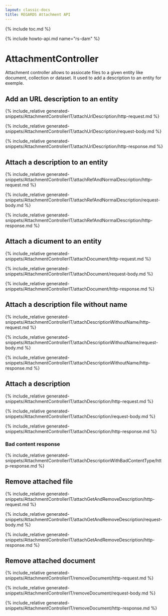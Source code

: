 ```yaml
---
layout: classic-docs
title: REGARDS Attachment API
---
```


{% include toc.md %}

{% include howto-api.md name="rs-dam" %}


# AttachmentController

 Attachment controller allows to assiocate files to a given entity like document, collection or dataset. It used to add a description to an entity for exemple.

## Add an URL description to an entity

{% include_relative generated-snippets/AttachmentControllerIT/attachUrlDescription/http-request.md %}

{% include_relative generated-snippets/AttachmentControllerIT/attachUrlDescription/request-body.md %}

{% include_relative generated-snippets/AttachmentControllerIT/attachUrlDescription/http-response.md %}

## Attach a description to an entity

{% include_relative generated-snippets/AttachmentControllerIT/attachRefAndNormalDescription/http-request.md %}

{% include_relative generated-snippets/AttachmentControllerIT/attachRefAndNormalDescription/request-body.md %}

{% include_relative generated-snippets/AttachmentControllerIT/attachRefAndNormalDescription/http-response.md %}

## Attach a dicument to an entity

{% include_relative generated-snippets/AttachmentControllerIT/attachDocument/http-request.md %}

{% include_relative generated-snippets/AttachmentControllerIT/attachDocument/request-body.md %}

{% include_relative generated-snippets/AttachmentControllerIT/attachDocument/http-response.md %}

## Attach a description file without name

{% include_relative generated-snippets/AttachmentControllerIT/attachDescriptionWithoutName/http-request.md %}

{% include_relative generated-snippets/AttachmentControllerIT/attachDescriptionWithoutName/request-body.md %}

{% include_relative generated-snippets/AttachmentControllerIT/attachDescriptionWithoutName/http-response.md %}

## Attach a description

{% include_relative generated-snippets/AttachmentControllerIT/attachDescription/http-request.md %}

{% include_relative generated-snippets/AttachmentControllerIT/attachDescription/request-body.md %}

{% include_relative generated-snippets/AttachmentControllerIT/attachDescription/http-response.md %}

### Bad content response

{% include_relative generated-snippets/AttachmentControllerIT/attachDescriptionWithBadContentType/http-response.md %}

## Remove attached file

{% include_relative generated-snippets/AttachmentControllerIT/attachGetAndRemoveDescription/http-request.md %}

{% include_relative generated-snippets/AttachmentControllerIT/attachGetAndRemoveDescription/request-body.md %}

{% include_relative generated-snippets/AttachmentControllerIT/attachGetAndRemoveDescription/http-response.md %}

## Remove attached document

{% include_relative generated-snippets/AttachmentControllerIT/removeDocument/http-request.md %}

{% include_relative generated-snippets/AttachmentControllerIT/removeDocument/request-body.md %}

{% include_relative generated-snippets/AttachmentControllerIT/removeDocument/http-response.md %}
